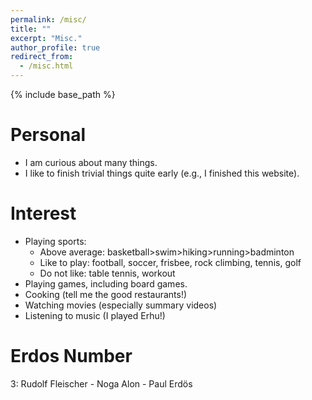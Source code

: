 ```yaml
---
permalink: /misc/
title: ""
excerpt: "Misc."
author_profile: true
redirect_from: 
  - /misc.html
---
```


{% include base_path %}


Personal
======
* I am curious about many things. 
* I like to finish trivial things quite early (e.g., I finished this website).


Interest
======
* Playing sports: 
  - Above average: basketball>swim>hiking>running>badminton
  - Like to play: football, soccer, frisbee, rock climbing, tennis, golf
  - Do not like: table tennis, workout
* Playing games, including board games.
* Cooking (tell me the good restaurants!)
* Watching movies (especially summary videos)
* Listening to music (I played Erhu!)


Erdos Number
======
3: Rudolf Fleischer - Noga Alon - Paul Erdös


<!-- 
Writing
======
Resources I like on writing:
* 

Graduate Research
======
Resources I like on doing research:
*  
-->